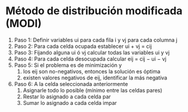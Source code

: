 # Método de distribución modificada (MODI)


1. Paso 1: Definir variables ui para cada fila i y vj para cada columna j 
2. Paso 2: Para cada celda ocupada establecer ui + vj = cij 
3. Paso 3: Fijando alguna ui ó vj calcular todas las variables ui y vj
4. Paso 4: Para cada celda desocupada calcular eij = cij − ui − vj
5. Paso 5: Si el problema es de minimización y
	1. los eij son no-negativos, entonces la solución es óptima
	2. existen valores negativos de eij, identificar la más negativa
6. Paso 6: A la celda seleccionada anteriormente
	1. Asignarle todo lo posible (mínimo entre las celdas pares)
	2. Restar lo asignado a cada celda par
	3. Sumar lo asignado a cada celda impar